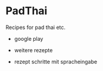 # PadThai
Recipes for pad thai etc.


- google play

- weitere rezepte
- rezept schritte mit spracheingabe
